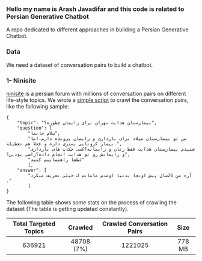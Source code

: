### Hello my name is Arash Javadifar and this code is related to Persian Generative Chatbot



A repo dedicated to different approaches in building a Persian Generative Chatbot.

### Data

We need a dataset of conversation pairs to build a chatbot.

### 1- Ninisite

[ninisite](ninisite.com) is a persian forum with millions of conversation pairs on different life-style topics. We wrote a [simple script](/data/ninisite/) to crawl the conversation pairs, like the following sample:

```
{
    "topic": "بیمارستان هدایت تهران برای زایمان چطوره؟",
    "question": [
        "سلام خانما",
        "من تو بیمارستان میلاد برای بارداری و زایمان پرونده دارم.اما بیمار کرونایی بستری داره و فعلا هم تعطیله.",
        "شنیدم بیمارستان هدایت فقط زنان و زایمانه؟کسی چکاپ های بارداری و زایمانش رو تو هدایت انجام داده؟راضی بودین؟",
        "لطفا راهنماییم کنید"
        ],
    "answer": [
        "آره من 26سال پیش اونجا بدنیا اومدم مامانم ک خیلی تعریف میکرد ."
        ]
}
```

The following table shows some stats on the process of crawling the dataset (The table is getting updatad constantly).

| Total Targeted Topics |  Crawled   | Crawled Conversation Pairs |  Size  |
| :-------------------: | :--------: | :------------------------: | :----: |
|        636921         | 48708 (7%) |          1221025           | 778 MB |
